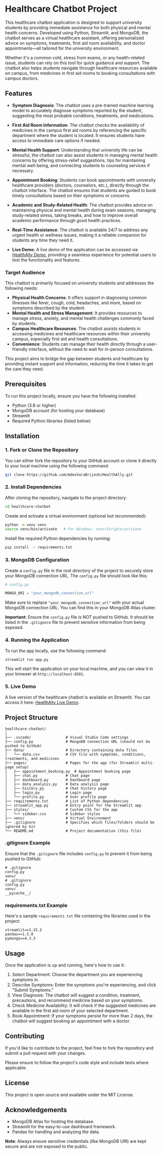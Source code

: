 # Healthcare Chatbot Project

This healthcare chatbot application is designed to support university students by providing immediate assistance for both physical and mental health concerns. Developed using Python, Streamlit, and MongoDB, the chatbot serves as a virtual healthcare assistant, offering personalized advice on symptoms, treatments, first aid room availability, and doctor appointments—all tailored for the university environment.

Whether it's a common cold, stress from exams, or any health-related issue, students can rely on this tool for quick guidance and support. The chatbot also helps students navigate through healthcare resources available on campus, from medicines in first aid rooms to booking consultations with campus doctors.

## Features

- **Symptom Diagnosis**: The chatbot uses a pre-trained machine learning model to accurately diagnose symptoms reported by the student, suggesting the most probable conditions, treatments, and medications.
  
- **First Aid Room Information**: The chatbot checks the availability of medicines in the campus first aid rooms by referencing the specific department where the student is located. It ensures students have access to immediate care options if needed.

- **Mental Health Support**: Understanding that university life can be stressful, the chatbot can also assist students in managing mental health concerns by offering stress-relief suggestions, tips for maintaining mental well-being, and connecting students to counseling services if necessary.

- **Appointment Booking**: Students can book appointments with university healthcare providers (doctors, counselors, etc.), directly through the chatbot interface. The chatbot ensures that students are guided to book timely consultations based on their symptoms or concerns.

- **Academic and Study-Related Health**: The chatbot provides advice on maintaining physical and mental health during exam seasons, managing study-related stress, taking breaks, and how to improve overall academic performance through good health practices.

- **Real-Time Assistance**: The chatbot is available 24/7 to address any urgent health or wellness issues, making it a reliable companion for students any time they need it.

- **Live Demo**: A live demo of the application can be accessed via [HealthAlly Demo](https://your-streamlit-link.com), providing a seamless experience for potential users to test the functionality and features.

### Target Audience

This chatbot is primarily focused on university students and addresses the following needs:

- **Physical Health Concerns**: It offers support in diagnosing common illnesses like fever, cough, cold, headaches, and more, based on symptoms described by the student.
- **Mental Health and Stress Management**: It provides resources to manage stress, anxiety, and mental health challenges commonly faced by students.
- **Campus Healthcare Resources**: The chatbot assists students in accessing medicines and healthcare resources within their university campus, especially first aid and health consultations.
- **Convenience**: Students can manage their health directly through a user-friendly interface, without the need to wait for in-person consultations.

This project aims to bridge the gap between students and healthcare by providing instant support and information, reducing the time it takes to get the care they need.



## Prerequisites

To run this project locally, ensure you have the following installed:

- Python (3.8 or higher)
- MongoDB account (for hosting your database)
- Streamlit
- Required Python libraries (listed below)

## Installation

### 1. Fork or Clone the Repository

You can either fork the repository to your GitHub account or clone it directly to your local machine using the following command:

```bash
git clone https://github.com/AdesharaBrijesh/HealthAlly.git
```

### 2. Install Dependencies

After cloning the repository, navigate to the project directory:

```bash
cd healthcare-chatbot
```

Create and activate a virtual environment (optional but recommended):

```bash
python -m venv venv
source venv/bin/activate   # For Windows: venv\Scripts\activate
```

Install the required Python dependencies by running:

```bash
pip install -r requirements.txt
```

### 3. MongoDB Configuration

Create a `config.py` file in the root directory of the project to securely store your MongoDB connection URL. The `config.py` file should look like this:

```python
# config.py

MONGO_URI = "your_mongodb_connection_url"
```

Make sure to replace `"your_mongodb_connection_url"` with your actual MongoDB connection URL. You can find this in your MongoDB Atlas cluster.

**Important**: Ensure the `config.py` file is NOT pushed to GitHub. It should be listed in the `.gitignore` file to prevent sensitive information from being exposed.

### 4. Running the Application

To run the app locally, use the following command:

```bash
streamlit run app.py
```

This will start the application on your local machine, and you can view it in your browser at `http://localhost:8501`.

### 5. Live Demo

A live version of the healthcare chatbot is available on Streamlit. You can access it here: [HealthAlly Live Demo](https://your-streamlit-link.com).

## Project Structure

```
healthcare-chatbot/
│
├── .vscode/                # Visual Studio Code settings
├── config.py               # MongoDB connection URL (should not be pushed to GitHub)
├── data/                   # Directory containing data files
│   └── data.csv            # CSV file with symptoms, conditions, treatments, and medicines
├── pages/                  # Pages for the app (for Streamlit multi-page setup)
│   ├── appointment_booking.py  # Appointment booking page
│   ├── chat.py             # Chat page
│   ├── dashboard.py        # Dashboard page
│   ├── data_analysis.py    # Data analysis page
│   ├── history.py          # Chat history page
│   ├── login.py            # Login page
│   └── profile.py          # User profile page
├── requirements.txt        # List of Python dependencies
├── streamlit_app.py        # Entry point for the Streamlit app
├── styles/                 # Custom CSS for the app
│   └── sidebar.css         # Sidebar styles
├── venv/                   # Virtual Environment
├── .gitignore              # Specifies which files/folders should be ignored by Git
└── README.md               # Project documentation (this file)

```

### .gitignore Example

Ensure that the `.gitignore` file includes `config.py` to prevent it from being pushed to GitHub:

```
# .gitignore
config.py
venv/
# .gitignore
config.py
venv/
__pycache__/
```

### requirements.txt Example

Here's a sample `requirements.txt` file containing the libraries used in the project:

```
streamlit==1.15.2
pandas==1.5.0
pymongo==4.3.3
```

## Usage

Once the application is up and running, here's how to use it:

1. Select Department: Choose the department you are experiencing symptoms in.
2. Describe Symptoms: Enter the symptoms you're experiencing, and click "Submit Symptoms."
3. View Diagnosis: The chatbot will suggest a condition, treatment, precautions, and recommend medicine based on your symptoms.
4. Check Medicine Availability: It will check if the suggested medicines are available in the first aid room of your selected department.
5. Book Appointment: If your symptoms persist for more than 2 days, the chatbot will suggest booking an appointment with a doctor.

## Contributing

If you'd like to contribute to the project, feel free to fork the repository and submit a pull request with your changes.

Please ensure to follow the project's code style and include tests where applicable.

## License

This project is open source and available under the MIT License.

## Acknowledgements

- MongoDB Atlas for hosting the database.
- Streamlit for the easy-to-use dashboard framework.
- Pandas for handling and analyzing the data.

**Note**: Always ensure sensitive credentials (like MongoDB URI) are kept secure and are not exposed to the public.